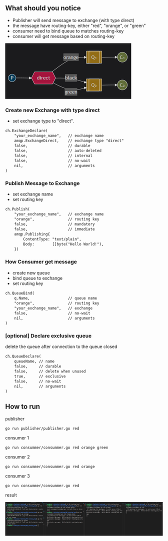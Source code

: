 ## What should you notice

- Publisher will send message to exchange (with type direct)
- the message have routing-key, either "red", "orange", or "green"
- consumer need to bind queue to matches routing-key
- consumer will get message based on routing-key

<img src="highlevel.png">

### Create new Exchange with type direct
- set exchange type to "direct".
```
ch.ExchangeDeclare(
	"your_exchange_name",	// exchange name
	amqp.ExchangeDirect, 	// exchange type "direct"
	false,               	// durable
	false,               	// auto-deleted
	false,               	// internal
	false,               	// no-wait
	nil,                 	// arguments
)
```


### Publish Message to Exchange
- set exchange name
- set routing key
```
ch.Publish(
	"your_exchange_name", 	// exchange name
	"orange",				// routing key
	false,       			// mandatory
	false,       			// immediate
	amqp.Publishing{
		ContentType: "text/plain",
		Body:        []byte("Hello World!"),
	})
```


### How Consumer get message
- create new queue
- bind queue to exchange
- set routing key
```
ch.QueueBind(
	q.Name,     			// queue name
	"orange",				// routing key
	"your_exchange_name",	// exchange
	false,       			// no-wait
	nil,         			// arguments
)
```

### [optional] Declare exclusive queue
delete the queue after connection to the queue closed
```
ch.QueueDeclare(
	queueName, // name
	false,     // durable
	false,     // delete when unused
	true,      // exclusive
	false,     // no-wait
	nil,       // arguments
)
```

## How to run

publisher
```
go run publisher/publisher.go red
```

consumer 1
```
go run consummer/consummer.go red orange green
```

consumer 2
```
go run consummer/consummer.go red orange
```

consumer 3
```
go run consummer/consummer.go red
```

result

<img src="result.png">